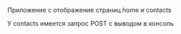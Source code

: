 Приложение с отображение страниц home и contacts

У contacts имеется запрос POST c выводом в консоль
